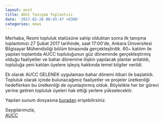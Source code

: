 ```yaml
---
layout: post
title: AUCC Tanışma Toplantısı
date: '2017-02-28 00:45:47 +0300'
categories: news
---
```


Merhaba,
Resmi topluluk statüsüne sahip olduktan sonra ilk tanışma toplantımızı 27 Şubat 2017 tarihinde, saat 17:00'de, Ankara Üniversitesi Bilgisayar Mühendisliği bölüm binasında gerçekleştirdik. 60~ katılım ile yapılan toplantıda AUCC topluluğunun güz döneminde gerçekleştirmiş olduğu faaliyetler ve bahar dönemine ilişkin yapılacak planlar anlatıldı, topluluğa yeni katılan üyelere işleyiş hakkında temel bilgiler verildi.

Ek olarak AUCC GELENEK uygulaması bahar dönemi itibari ile başlatıldı. Topluluk olarak içinde bulunacağımız faaliyetler ve projeler üretkenliği hedeflerken bu üretkenliği de oyunlaştırmış olduk. Böylelikle her bir görevi yerine getiren topluluk üyeleri hak ettiği yerlere yükselecektir. 

Yapılan sunum dosyasına [buradan](https://github.com/AUCyberClub/slides/blob/master/auccBaharDonemi.pdf) erişebilirsiniz.

Saygılarımızla,  
[AUCC](https://twitter.com/_aucc)
